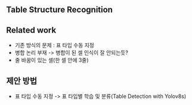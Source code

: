 ## Table Structure Recognition

## Related work
- 기존 방식의 문제 : 표 타입 수동 지정
- 병합 논리 부재 -> 병합이 된 셀 인식이 잘 안되는듯?
- 줄 바꿈이 있는 셀(한 셀 안에 3줄)

## 제안 방법
- 표 타입 수동 지정 -> 표 타입별 학습 및 분류(Table Detection with Yolov8s)